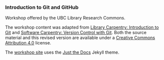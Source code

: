 

### Introduction to Git and GitHub
Workshop offered by the UBC Library Research Commons.

The workshop content was adapted from [Library Carpentry: Introduction to Git](https://librarycarpentry.org/lc-git/) and [Software Carpentry: Version Control with Git](https://swcarpentry.github.io/git-novice/08-collab/index.html).  Both the source material and this revised version are available under a [Creative Commons Attribution 4.0](https://creativecommons.org/licenses/by/4.0) license.

The [workshop site](https://jeremybuhler.github.io/rc-git/) uses the [Just the Docs](https://github.com/pmarsceill/just-the-docs) Jekyll theme.

